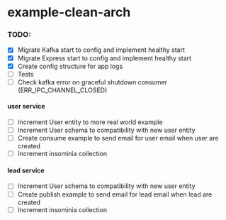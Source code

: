 # example-clean-arch

### TODO:

- [x] Migrate Kafka start to config and implement healthy start
- [x] Migrate Express start to config and implement healthy start
- [x] Create config structure for app logs
- [ ] Tests
- [ ] Check kafka error on graceful shutdown consumer (ERR_IPC_CHANNEL_CLOSED)

#### **user service**

- [ ] Increment User entity to more real world example
- [ ] Increment User schema to compatibility with new user entity
- [ ] Create consume example to send email for user email when user are created
- [ ] Increment insominia collection

#### **lead service**

- [ ] Increment User schema to compatibility with new user entity
- [ ] Create publish example to send email for lead email when lead are created
- [ ] Increment insominia collection
